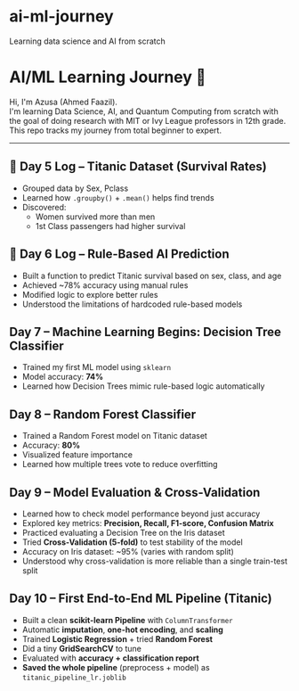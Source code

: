 # ai-ml-journey
Learning data science and AI from scratch
# AI/ML Learning Journey 🚀

Hi, I'm Azusa (Ahmed Faazil).  
I'm learning Data Science, AI, and Quantum Computing from scratch with the goal of doing research with MIT or Ivy League professors in 12th grade.  
This repo tracks my journey from total beginner to expert.

---

## 🧠 Day 5 Log – Titanic Dataset (Survival Rates)

- Grouped data by Sex, Pclass
- Learned how `.groupby()` + `.mean()` helps find trends
- Discovered: 
  - Women survived more than men
  - 1st Class passengers had higher survival
## 🧠 Day 6 Log – Rule-Based AI Prediction

- Built a function to predict Titanic survival based on sex, class, and age
- Achieved ~78% accuracy using manual rules
- Modified logic to explore better rules
- Understood the limitations of hardcoded rule-based models

## Day 7 – Machine Learning Begins: Decision Tree Classifier

- Trained my first ML model using `sklearn`
- Model accuracy: __74%__
- Learned how Decision Trees mimic rule-based logic automatically

## Day 8 – Random Forest Classifier

- Trained a Random Forest model on Titanic dataset
- Accuracy: __80%__
- Visualized feature importance
- Learned how multiple trees vote to reduce overfitting

## Day 9 – Model Evaluation & Cross-Validation

- Learned how to check model performance beyond just accuracy  
- Explored key metrics: **Precision, Recall, F1-score, Confusion Matrix**  
- Practiced evaluating a Decision Tree on the Iris dataset  
- Tried **Cross-Validation (5-fold)** to test stability of the model  
- Accuracy on Iris dataset: ~95% (varies with random split)  
- Understood why cross-validation is more reliable than a single train-test split

## Day 10 – First End-to-End ML Pipeline (Titanic)
- Built a clean **scikit-learn Pipeline** with `ColumnTransformer`
- Automatic **imputation**, **one-hot encoding**, and **scaling**
- Trained **Logistic Regression** + tried **Random Forest**
- Did a tiny **GridSearchCV** to tune
- Evaluated with **accuracy + classification report**
- **Saved the whole pipeline** (preprocess + model) as `titanic_pipeline_lr.joblib`


